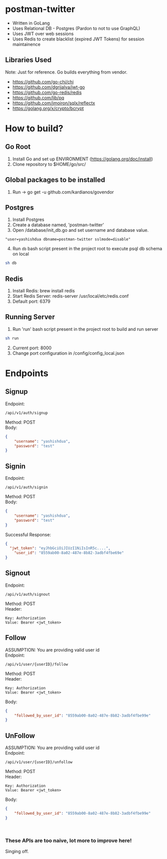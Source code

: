 # postman-twitter
* Written in GoLang
* Uses Relational DB - Postgres (Pardon to not to use GraphQL)
* Uses JWT over web sessions
* Uses Redis to create blacklist (expired JWT Tokens) for session maintainence


## Libraries Used
Note: Just for reference. Go builds everything from vendor.
* https://github.com/go-chi/chi
* https://github.com/dgrijalva/jwt-go
* https://github.com/go-redis/redis
* https://github.com/lib/pq
* https://github.com/jmoiron/sqlx/reflectx
* https://golang.org/x/crypto/bcrypt

# How to build?

## Go Root
1. Install Go and set up ENVIRONMENT (https://golang.org/doc/install)
2. Clone repository to $HOME/go/src/

## Global packages to be installed
1. Run -> go get -u github.com/kardianos/govendor

## Postgres
1. Install Postgres
2. Create a database named, 'postman-twitter'
3. Open /database/init_db.go and set username and database value.
```
"user=yashishdua dbname=postman-twitter sslmode=disable"
```
4. Run `db` bash script present in the project root to execute psql db schema on local

```bash
sh db
```

## Redis
1. Install Redis: brew install redis
2. Start Redis Server: redis-server /usr/local/etc/redis.conf
3. Default port: 6379

## Running Server
1. Run 'run' bash script present in the project root to build and run server
```bash
sh run
```
2. Current port: 8000
3. Change port configuration in /config/config_local.json

# Endpoints

## Signup

Endpoint:
```
/api/v1/auth/signup
```
Method: POST <br>
Body:
```json
{
	"username": "yashishdua",
	"password": "test"
}
```

## Signin

Endpoint:
```
/api/v1/auth/signin
```
Method: POST <br>
Body:
```json
{
	"username": "yashishdua",
	"password": "test"
}
```

Successful Response:
```json
{
  "jwt_token": "eyJhbGciOiJIUzI1NiIsInR5c....",
	"user_id": "8559ab00-8a02-487e-8b82-3adbf4fbe69e"
}
```

## Signout

Endpoint:
```
/api/v1/auth/signout
```
Method: POST <br>
Header:
```
Key: Authorization
Value: Bearer <jwt_token>
```


## Follow
ASSUMPTION: You are providing valid user id <br>
Endpoint:
```
/api/v1/user/{userID}/follow
```
Method: POST <br>
Header:
```
Key: Authorization
Value: Bearer <jwt_token>
```
Body:

```json
{
	"followed_by_user_id": "8559ab00-8a02-487e-8b82-3adbf4fbe99e"
}
```

## UnFollow
ASSUMPTION: You are providing valid user id <br>
Endpoint:
```
/api/v1/user/{userID}/unfollow
```
Method: POST <br>
Header:
```
Key: Authorization
Value: Bearer <jwt_token>
```
Body:

```json
{
	"followed_by_user_id": "8559ab00-8a02-487e-8b82-3adbf4fbe99e"
}
```

<br>

### These APIs are too naive, lot more to improve here!
Singing off.

